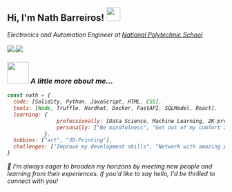 <h2> Hi, I'm Nath Barreiros! 
<img src="https://media.giphy.com/media/q3kBTEbu3InMQ/giphy.gif" width="32">
</h2>
<p><em>Electronics and Automation Engineer at <a href="https://www.epn.edu.ec/">National Polytechnic School</a>
<div>
  <!---<a  href="https://www.linkedin.com/in/nathalia-barreiros/"  target="_blank">
  <img  align="center"  src="https://img.shields.io/badge/-linkedin-important" /></a> -->
  <a href="mailto:nathalia.barreirosf@gmail.com" target="_blank"> 
  <img  align="center"  src="https://img.shields.io/badge/-gmail-success" /></a><a  href="https://twitter.com/NathBarreiros"  target="_blank">
  <img  align="center"  src="https://img.shields.io/badge/-twitter-informational" /></a>
</div>

### <img src="https://media.giphy.com/media/l0HlGeTBdTqMll15u/giphy.gif" width="50"> A little more about me...
  <!--- workingOn: ["Blockchain technology-based tracking system for coffee supply chain"], -->

```javascript
const nath = {
  code: [Solidity, Python, JavaScript, HTML, CSS],
  tools: [Node, Truffle, Hardhat, Docker, FastAPI, SQLModel, React],
  learning: {
                professionally: [Data Science, Machine Learning, ZK-proofs],
                personally: ["Be mindfulness", "Get out of my comfort zone"]
            },
  hobbies: ["art", "3D-Printing"],
  challenges: ["Improve my development skills", "Network with amazing people"]
}
```

👾 <em>I'm always eager to broaden my horizons by meeting new people and learning from their experiences. If you'd like to say hello, I'd be thrilled to connect with you!</em>
